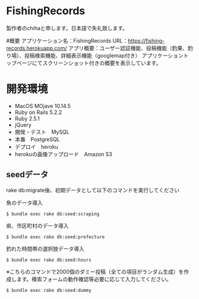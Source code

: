 FishingRecords
===

製作者のchihaと申します。日本語で失礼致します。

#概要
アプリケーション名：FishingRecords
URL：https://fishing-records.herokuapp.com/
アプリ概要：ユーザー認証機能、投稿機能（釣果、釣り場）、投稿検索機能、詳細表示機能（googlemap付き）
アプリケーショントップページにてスクリーンショット付きの概要を表示しています。

# 開発環境
- MacOS MOjave 10.14.5
- Ruby on Rails 5.2.2
- Ruby 2.5.1
- jQuery
- 開発・テスト　MySQL
- 本番　PostgreSQL
- デプロイ　heroku
- herokuの画像アップロード　Amazon S3

## seedデータ
rake db:migrate後、初期データとして以下のコマンドを実行してください

魚のデータ導入

```
$ bundle exec rake db:seed:scraping
```

県、市区町村のデータ導入

```
$ bundle exec rake db:seed:prefecture
```

釣れた時間帯の選択肢データ導入

```
$ bundle exec rake db:seed:hours
```
※こちらのコマンドで2000個のダミー投稿（全ての項目がランダム生成）を作成します。検索フォームの動作確認等必要に応じて入力してください。

```
$ bundle exec rake db:seed:dummy
```

